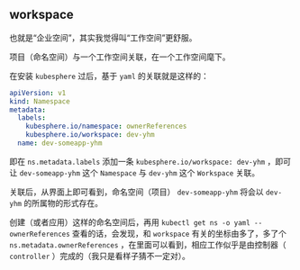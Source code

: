 
## workspace

也就是“企业空间”，其实我觉得叫“工作空间”更舒服。

项目（命名空间）与一个工作空间关联，在一个工作空间麾下。

在安装 `kubesphere` 过后，基于 `yaml` 的关联就是这样的：

~~~~ yaml
apiVersion: v1
kind: Namespace
metadata:
  labels:
    kubesphere.io/namespace: ownerReferences
    kubesphere.io/workspace: dev-yhm
  name: dev-someapp-yhm
~~~~

即在 `ns.metadata.labels` 添加一条 `kubesphere.io/workspace: dev-yhm` ，即可让 `dev-someapp-yhm` 这个 `Namespace` 与 `dev-yhm` 这个 `Workspace` 关联。

关联后，从界面上即可看到，命名空间（项目） `dev-someapp-yhm` 将会以 `dev-yhm` 的所属物的形式存在。

创建（或者应用）这样的命名空间后，再用 `kubectl get ns -o yaml -- ownerReferences` 查看的话，会发现，和 `workspace` 有关的坐标由多了，多了个 `ns.metadata.ownerReferences` ，在里面可以看到，相应工作似乎是由控制器（ `controller` ）完成的（我只是看样子猜不一定对）。

